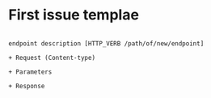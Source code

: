 # First issue templae

```apib

endpoint description [HTTP_VERB /path/of/new/endpoint]

+ Request (Content-type)

+ Parameters

+ Response
```
